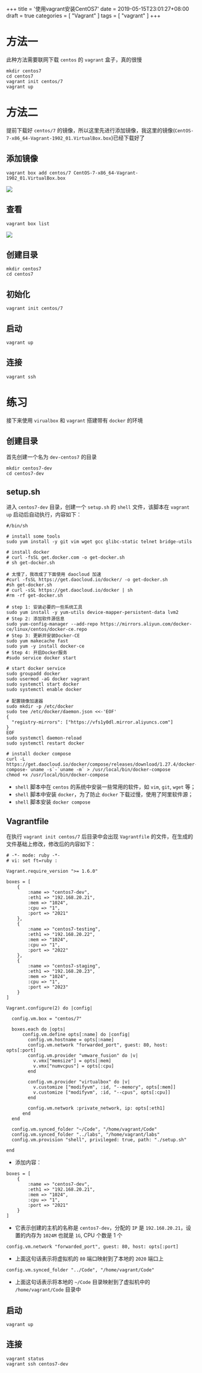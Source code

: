 +++
title = '使用vagrant安装CentOS7'
date = 2019-05-15T23:01:27+08:00
draft = true
categories = [ "Vagrant" ]
tags = [ "vagrant" ]
+++


# 方法一

此种方法需要联网下载 `centos` 的 `vagrant` 盒子，真的很慢

```
mkdir centos7
cd centos7
vagrant init centos/7
vagrant up
```

# 方法二

提前下载好 `centos/7` 的镜像，所以这里先进行添加镜像，我这里的镜像(`CentOS-7-x86_64-Vagrant-1902_01.VirtualBox.box`)已经下载好了

## 添加镜像

```
vagrant box add centos/7 CentOS-7-x86_64-Vagrant-1902_01.VirtualBox.box
```

![](https://images.notes.xuepincat.com/vagrant/114.png)

## 查看

```
vagrant box list
```

![](https://images.notes.xuepincat.com/vagrant/115.png)

## 创建目录

```
mkdir centos7
cd centos7
```

## 初始化

```
vagrant init centos/7
```

## 启动

```
vagrant up
```

## 连接

```
vagrant ssh
```

# 练习

接下来使用 `virualbox` 和 `vagrant` 搭建带有 `docker` 的环境

## 创建目录

首先创建一个名为 `dev-centos7` 的目录

```
mkdir centos7-dev
cd centos7-dev
```

## setup.sh

进入 `centos7-dev` 目录，创建一个 `setup.sh` 的 `shell` 文件，该脚本在 `vagrant up` 启动后自动执行，内容如下：

```
#/bin/sh

# install some tools
sudo yum install -y git vim wget gcc glibc-static telnet bridge-utils

# install docker
# curl -fsSL get.docker.com -o get-docker.sh
# sh get-docker.sh

# 太慢了，我改成了下面使用 daocloud 加速
#curl -fsSL https://get.daocloud.io/docker/ -o get-docker.sh
#sh get-docker.sh
# curl -sSL https://get.daocloud.io/docker | sh
#rm -rf get-docker.sh

# step 1: 安装必要的一些系统工具
sudo yum install -y yum-utils device-mapper-persistent-data lvm2
# Step 2: 添加软件源信息
sudo yum-config-manager --add-repo https://mirrors.aliyun.com/docker-ce/linux/centos/docker-ce.repo
# Step 3: 更新并安装Docker-CE
sudo yum makecache fast
sudo yum -y install docker-ce
# Step 4: 开启Docker服务
#sudo service docker start

# start docker service
sudo groupadd docker
sudo usermod -aG docker vagrant
sudo systemctl start docker
sudo systemctl enable docker

# 配置镜像加速器
sudo mkdir -p /etc/docker
sudo tee /etc/docker/daemon.json <<-'EOF'
{
  "registry-mirrors": ["https://vfs1y0dl.mirror.aliyuncs.com"]
}
EOF
sudo systemctl daemon-reload
sudo systemctl restart docker

# install docker compose
curl -L https://get.daocloud.io/docker/compose/releases/download/1.27.4/docker-compose-`uname -s`-`uname -m` > /usr/local/bin/docker-compose
chmod +x /usr/local/bin/docker-compose
```

* `shell` 脚本中在 `centos` 的系统中安装一些常用的软件，如 `vim`, `git`, `wget` 等；
* `shell` 脚本中安装 `docker`，为了防止 `docker` 下载过慢，使用了阿里软件源；
* `shell` 脚本安装 `docker compose`

## Vagrantfile

在执行 `vagrant init centos/7` 后目录中会出现 `Vagrantfile` 的文件，在生成的文件基础上修改，修改后的内容如下：

```
# -*- mode: ruby -*-
# vi: set ft=ruby :

Vagrant.require_version ">= 1.6.0"

boxes = [
    {
        :name => "centos7-dev",
        :eth1 => "192.168.20.21",
        :mem => "1024",
        :cpu => "1",
        :port => "2021"
    },
    {
        :name => "centos7-testing",
        :eth1 => "192.168.20.22",
        :mem => "1024",
        :cpu => "1",
        :port => "2022"
    },
    {
        :name => "centos7-staging",
        :eth1 => "192.168.20.23",
        :mem => "1024",
        :cpu => "1",
        :port => "2023"
    }
]

Vagrant.configure(2) do |config|

  config.vm.box = "centos/7"

  boxes.each do |opts|
      config.vm.define opts[:name] do |config|
        config.vm.hostname = opts[:name]
        config.vm.network "forwarded_port", guest: 80, host: opts[:port]
        config.vm.provider "vmware_fusion" do |v|
          v.vmx["memsize"] = opts[:mem]
          v.vmx["numvcpus"] = opts[:cpu]
        end

        config.vm.provider "virtualbox" do |v|
          v.customize ["modifyvm", :id, "--memory", opts[:mem]]
          v.customize ["modifyvm", :id, "--cpus", opts[:cpu]]
        end

        config.vm.network :private_network, ip: opts[:eth1]
      end
  end

  config.vm.synced_folder "~/Code", "/home/vagrant/Code"
  config.vm.synced_folder "../labs", "/home/vagrant/labs"
  config.vm.provision "shell", privileged: true, path: "./setup.sh"

end
```

* 添加内容：

```
boxes = [
    {
        :name => "centos7-dev",
        :eth1 => "192.168.20.21",
        :mem => "1024",
        :cpu => "1",
        :port => "2021"
    }
]
```

* 它表示创建的主机的名称是 `centos7-dev`，分配的 `IP` 是 `192.168.20.21`，设置的内存为 `1024M` 也就是 `1G`, CPU 个数是 1 个

```
config.vm.network "forwarded_port", guest: 80, host: opts[:port]
```

* 上面这句话表示将虚拟机的 `80` 端口映射到了本地的 `2020` 端口上

```
config.vm.synced_folder "../Code", "/home/vagrant/Code"
```

* 上面这句话表示将本地的 `~/Code` 目录映射到了虚拟机中的 `/home/vagrant/Code` 目录中

## 启动 

```
vagrant up
```

## 连接

```
vagrant status
vagrant ssh centos7-dev
```